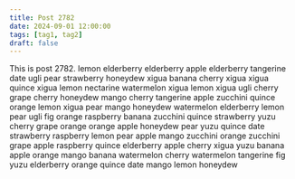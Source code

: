 ```yaml
---
title: Post 2782
date: 2024-09-01 12:00:00
tags: [tag1, tag2]
draft: false
---
```

This is post 2782.
lemon
elderberry
elderberry
apple
elderberry
tangerine
date
ugli
pear
strawberry
honeydew
xigua
banana
cherry
xigua
xigua
quince
xigua
lemon
nectarine
watermelon
xigua
lemon
xigua
ugli
cherry
grape
cherry
honeydew
mango
cherry
tangerine
apple
zucchini
quince
orange
lemon
xigua
pear
mango
honeydew
watermelon
elderberry
lemon
pear
ugli
fig
orange
raspberry
banana
zucchini
quince
strawberry
yuzu
cherry
grape
orange
orange
apple
honeydew
pear
yuzu
quince
date
strawberry
raspberry
lemon
pear
apple
mango
zucchini
orange
zucchini
grape
apple
raspberry
quince
elderberry
apple
cherry
xigua
yuzu
banana
apple
orange
mango
banana
watermelon
cherry
watermelon
tangerine
fig
yuzu
elderberry
orange
quince
date
mango
lemon
honeydew
